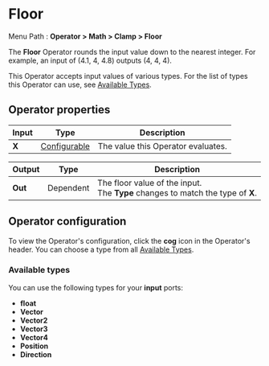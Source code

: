 # Floor

Menu Path : **Operator > Math > Clamp > Floor**

The **Floor** Operator rounds the input value down to the nearest integer. For example, an input of (4.1, 4, 4.8) outputs (4, 4, 4).

This Operator accepts input values of various types. For the list of types this Operator can use, see [Available Types](#available-types).

## Operator properties

| **Input** | **Type**                                | **Description**                    |
| --------- | --------------------------------------- | ---------------------------------- |
| **X**     | [Configurable](#operator-configuration) | The value this Operator evaluates. |

| **Output** | **Type**  | **Description**                                              |
| ---------- | --------- | ------------------------------------------------------------ |
| **Out**    | Dependent | The floor value of the input.<br/>The **Type** changes to match the type of **X**. |

## Operator configuration

To view the Operator's configuration, click the **cog** icon in the Operator's header. You can choose a type from all [Available Types](#available-types).

### Available types

You can use the following types for your **input** ports:

- **float**
- **Vector**
- **Vector2**
- **Vector3**
- **Vector4**
- **Position**
- **Direction**
